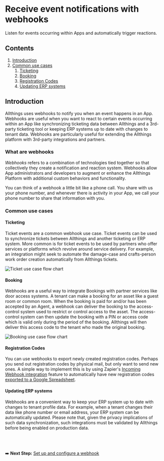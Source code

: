 # Receive event notifications with webhooks

Listen for events occurring within Apps and automatically trigger reactions.

## Contents

1.  [Introduction](#introduction)
1.  [Common use cases](#common-use-cases)
    1. [Ticketing](#ticketing)
    1. [Booking](#booking)
    1. [Registration Codes](#registration-codes)
    1. [Updating ERP systems](#updating-erp-systems)


 ## Introduction

Allthings uses webhooks to notify you when an event happens in an App. Webhooks are useful when you want to react to certain events occurring within an App like synchronizing ticketing data between Allthings and a 3rd-party ticketing tool or keeping ERP systems up to date with changes to tenant data. Webhooks are particularly useful for extending the Allthings platform with 3rd-party integrations and partners.


### What are webhooks

_Webhooks_ refers to a combination of technologies tied together so that collectively they create a notification and reaction system. Webhooks allow App administrators and developers to augment or enhance the Allthings Platform with additional custom behaviors and functionality.

You can think of a webhook a little bit like a phone call. You share with us your phone number, and whenever there is activity in your App, we call your phone number to share that information with you.


### Common use cases

#### Ticketing

Ticket events are a common webhook use case. Ticket events can be used to synchronize tickets between Allthings and another ticketing or ERP system. More common is for ticket events to be used by partners who offer services or platforms which revolve around service delivery. For example, an integration might seek to automate the damage-case and crafts-person work order creation automatically from Allthings tickets.

![Ticket use case flow chart](https://raw.githubusercontent.com/allthings/developers/master/webhooks/assets/webhooks.introduction.common-use-cases.ticketing.1.svg)


#### Booking

Webhooks are a useful way to integrate Bookings with partner services like door access systems. A tenant can make a booking for an asset like a guest room or common room. When the booking is paid for and/or has been accepted by an Agent, a webhook can deliver the booking to the access-control system used to restrict or control access to the asset. The access-control system can then update the booking with a PIN or access code which is valid only during the period of the booking. Allthings will then deliver this access code to the tenant who made the original booking.

![Booking use case flow chart](https://raw.githubusercontent.com/allthings/developers/master/webhooks/assets/webhooks.introduction.common-use-cases.booking.1.svg)


#### Registration Codes

You can use webhooks to export newly created registration codes. Perhaps you send out registration codes by physical mail, but only want to send new ones. A simple way to implement this is by using Zapier's [Incoming Webhook integration](https://zapier.com/apps/webhook/integrations) feature to automatically have new registration codes [exported to a Google Spreadsheet](https://zapier.com/app/editor/template/1035?referrer=%2Fapps%2Fwebhook%2Fintegrations%2Fgoogle-sheets).


#### Updating ERP systems

Webhooks are a convenient way to keep your ERP system up to date with changes to tenant profile data. For example, when a tenant changes their data like phone number or email address, your ERP system can be automatically updated. Please note that, given the privacy implications of such data synchronization, such integrations must be validated by Allthings before being enabled on production data.



<br /><br /><br />
➡️ **Next Step:** [Set up and configure a webhook](./setup.md)
